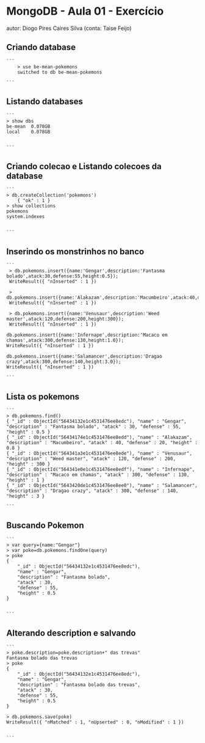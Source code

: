  # MongoDB - Aula 01 - Exercício
autor: Diogo Pires Caires Silva (conta: Taise Feijo)

## Criando database

    ```
        > use be-mean-pokemons
        switched to db be-mean-pokemons

    ```

## Listando databases

    ```
    > show dbs
    be-mean  0.078GB
    local    0.078GB


    ```
    
## Criando colecao e Listando colecoes da database

    ```
    > db.createCollection('pokemons')
        { "ok" : 1 }
    > show collections
    pokemons
    system.indexes


    ```    
## Inserindo os monstrinhos no banco

    ```
     > db.pokemons.insert({name:'Gengar',description:'Fantasma bolado',atack:30,defense:55,height:0.5});
     WriteResult({ "nInserted" : 1 })
     
     > db.pokemons.insert({name:'Alakazam',description:'Macumbeiro',atack:40,defense:20,height:0.8});
     WriteResult({ "nInserted" : 1 })
     
     > db.pokemons.insert({name:'Venusaur',description:'Weed master',atack:120,defense:200,height:300});
     WriteResult({ "nInserted" : 1 })

    db.pokemons.insert({name:'Infernape',description:'Macaco em chamas',atack:300,defense:130,height:1.0});
    WriteResult({ "nInserted" : 1 })
    
    db.pokemons.insert({name:'Salamancer',description:'Dragao crazy',atack:300,defense:140,height:3.0});
    WriteResult({ "nInserted" : 1 })

    ```    
    
## Lista os pokemons

    ```
    > db.pokemons.find()
    { "_id" : ObjectId("56434132e1c4531476ee8edc"), "name" : "Gengar", "description" : "Fantasma bolado", "atack" : 30, "defense" : 55, "height" : 0.5 }
    { "_id" : ObjectId("56434174e1c4531476ee8edd"), "name" : "Alakazam", "description" : "Macumbeiro", "atack" : 40, "defense" : 20, "height" : 0.8 }
    { "_id" : ObjectId("564341a3e1c4531476ee8ede"), "name" : "Venusaur", "description" : "Weed master", "atack" : 120, "defense" : 200, "height" : 300 }
    { "_id" : ObjectId("564341e0e1c4531476ee8edf"), "name" : "Infernape", "description" : "Macaco em chamas", "atack" : 300, "defense" : 130, "height" : 1 }
    { "_id" : ObjectId("5643420de1c4531476ee8ee0"), "name" : "Salamancer", "description" : "Dragao crazy", "atack" : 300, "defense" : 140, "height" : 3 }

    ```  
    
    
## Buscando Pokemon

    ```
    > var query={name:"Gengar"}
    > var poke=db.pokemons.findOne(query)
    > poke
    {
        "_id" : ObjectId("56434132e1c4531476ee8edc"),
        "name" : "Gengar",
        "description" : "Fantasma bolado",
        "atack" : 30,
        "defense" : 55,
        "height" : 0.5
    }
    

    ```  
    
## Alterando description e salvando

    ```
    > poke.description=poke.description+" das trevas"
    Fantasma bolado das trevas
    > poke
    {
        "_id" : ObjectId("56434132e1c4531476ee8edc"),
        "name" : "Gengar",
        "description" : "Fantasma bolado das trevas",
        "atack" : 30,
        "defense" : 55,
        "height" : 0.5
    }
    
    > db.pokemons.save(poke)
    WriteResult({ "nMatched" : 1, "nUpserted" : 0, "nModified" : 1 })
    

    ```  
 
 

 


